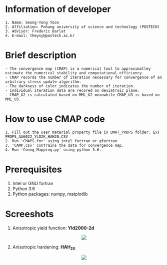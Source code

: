 # Information of developer
    1. Name: Seong-Yong Yoon
    2. Affiliation: Pohang university of science and technology (POSTECH)
    3. Advisor: Frederic Barlat
    4. E-mail: theysy@postech.ac.kr

# Brief description
    - The convergence map (CMAP) is a numerical tool to approximatley estimate the numerical stability and computational efficiency.
    - CMAP records the number of iteration necessary for convergence of an arbitrary stress update algorithm.
    - The darkness of color indicates the number of iteration.
    - Individual iteration data are recored on deviatroic plane.
    - CMAP_U2 is calculated based on MML_U2 meanwhile CMAP_U3 is based on MML_U3.

# How to use CMAP code
    1. Fill out the user material property file in UMAT_PROPS folder. Ex) PROPS_AA6022_YLD2K_HAH20.CSV
    2. Run 'CMAPS.for' using intel fortran or gfortran
    3. 'CAMP.csv' contrains the data for convergence map.
    4. Run 'Convg_Mapping.py' using python 3.6.

# Prerequisites
  1. Intel or GNU fortran
  2. Python 3.6
  3. Python packages: numpy, matplotlib

# Screeshots
1. Anisotropic yield function: **Yld2000-2d**
<p align="center"><img src="https://github.com/theysy/Convergence_MAP/blob/main/Screenshot/AA6022_YLD2K_CMAP.png"></p>

2. Anisotropic hardening: **HAH<sub>20</sub>**
<p align="center"><img src="https://github.com/theysy/Convergence_MAP/blob/main/Screenshot/AA6022_YLD2K_HAH20_CMAP.png"></p>
